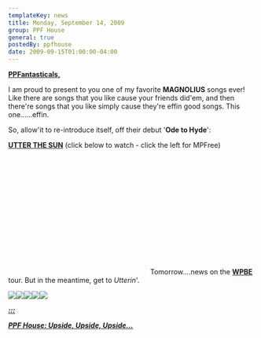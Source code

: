 ```yaml
---
templateKey: news
title: Monday, September 14, 2009
group: PPF House
general: true
postedBy: ppfhouse
date: 2009-09-15T01:00:00-04:00
---
```

[**PPFantasticals,**](http://ppfhouse.bandcamp.com)

I am proud to present to you one of my favorite **MAGNOLIUS** songs ever! Like there are songs that you like cause your friends did'em, and then there're songs that you like simply cause they're effin good songs. This one......effin.

So, allow'it to re-introduce itself, off their debut '**Ode to Hyde**':

[**UTTER THE SUN**](http://magnolius.bandcamp.com/track/utter-the-sun) (click below to watch - click the left for MPFree)

 <object height="241" width="285"> <param name="movie" value="http://www.youtube.com/v/zGOl-EEP3hA"></param> <param name="allowFullScreen" value="true"></param> <param name="allowscriptaccess" value="always"></param> <param name="wmode" value="transparent"></param> <embed allowfullscreen="true" allowscriptaccess="always" height="241" src="http://www.youtube.com/v/zGOl-EEP3hA" type="application/x-shockwave-flash" width="285" wmode="transparent"></embed> </object>Tomorrow....news on the [**WPBE**](http://www.myspace.com/wpbe) tour. But in the meantime, get to *Utterin*'.

[![](http://masiaone.com/wp-content/themes/MASIA02/images/icon_youtube.jpg)](http://www.youtube.com/ppfhouse)[![](http://masiaone.com/wp-content/themes/MASIA02/images/icon_myspace.jpg)](http://www.myspace.com/ppfhouse)[![](http://masiaone.com/wp-content/themes/MASIA02/images/icon_twitter.jpg)](http://www.twitter.com/ppfhouse)[![](http://masiaone.com/wp-content/themes/MASIA02/images/icon_facebook.jpg)](http://www.facebook.com/home.php#/pages/PPF-House/32210491219?ref=ts)[![](http://s3.amazonaws.com/twitter_production/profile_images/60316485/bc_bigger.jpg)](http://ppfhouse.bandcamp.com)

[***:::*** ](http://magnolius.bandcamp.com/track/utter-the-sun)

[***PPF House: Upside, Upside, Upside...***](http://magnolius.bandcamp.com/track/utter-the-sun)